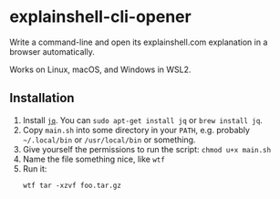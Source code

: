 # explainshell-cli-opener
Write a command-line and open its explainshell.com explanation in a browser automatically.

Works on Linux, macOS, and Windows in WSL2.

## Installation

1. Install [`jq`](https://stedolan.github.io/jq/download/). You can `sudo apt-get install jq` or `brew install jq`.
2. Copy `main.sh` into some directory in your `PATH`, e.g. probably `~/.local/bin` or `/usr/local/bin` or something.
3. Give yourself the permissions to run the script: `chmod u+x main.sh`
4. Name the file something nice, like `wtf`
5. Run it:
   ```
   wtf tar -xzvf foo.tar.gz
   ```

